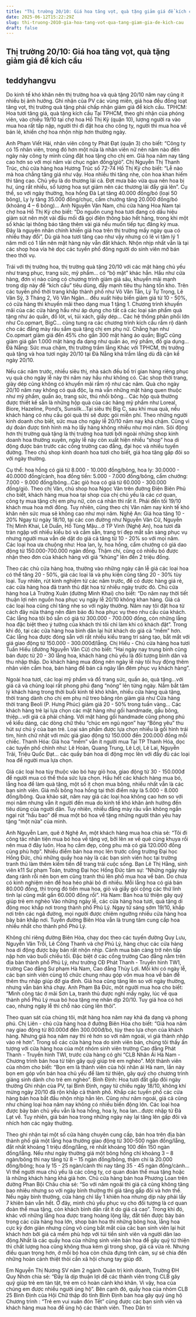 ```yaml
---
title: "Thị trường 20/10: Giá hoa tăng vọt, quà tặng giảm giá để kích cầu"
date: 2025-06-12T15:22:29Z
slug: thi-truong-2010-gia-hoa-tang-vot-qua-tang-giam-gia-de-kich-cau
draft: false
---
```


## Thị trường 20/10: Giá hoa tăng vọt, quà tặng giảm giá để kích cầu

## teddyhangvu

Do kinh tế khó khăn nên thị trường hoa và quà tặng 20/10 năm nay cũng ít nhiều bị ảnh hưởng. Ghi nhận của PV các vùng miền, giá hoa đều đồng loạt tăng vọt, thị trường quà tặng phải chấp nhận giảm giá để kích cầu.
TPHCM: Hoa tươi tăng giá, quà tặng kích cầu
Tại TPHCM, theo ghi nhận của phóng viên, vào chiều 19/10 tại chợ hoa Hồ Thị Kỷ (quận 10), lượng người ra vào mua hoa rất tấp nập, người thì đi đặt hoa cho công ty, người thì mua hoa về bán lẻ, khiến chợ hoa nhộn nhịp hơn thường ngày.

Anh Phạm Viết Hải, nhân viên công ty Phát Đạt (quận 3) cho biết: “Công ty có 15 nhân viên, trong đó hơn một nửa là nhân viên nữ nên năm nào đến ngày này công ty mình cũng đặt hoa tặng cho chị em. Giá hoa năm nay tăng cao hơn so với mọi năm vài chục ngàn đồng/giỏ”.
Chị Nguyễn Thị Thanh Trúc, chủ cửa hàng hoa Hương Trúc số 72-74 Hồ Thị Kỷ cho biết: “Lễ nào mà hoa chẳng tăng giá như vậy. Hoa nhiều thì tăng nhẹ, còn hoa khan hiếm thì tăng cao. Chủ yếu là do thương lái cả. Đợt mưa bão vừa qua nên hoa bị hư, úng rất nhiều, số lượng hoa sụt giảm nên các thương lái đẩy giá lên”.
Cụ thể, so với ngày thường, hoa hồng Đà Lạt tăng 40.000 đồng/bó (loại 50 bông), Ly ly tăng 35.000 đồng/chục, cẩm chướng tăng 20.000 đồng/bó (khoảng 4 – 6 bông)…
Anh Nguyễn Văn Nam, chủ cửa hàng Hoa Nam tại chợ hoa Hồ Thị Kỷ cho biết: “Do nguồn cung hoa tươi đang có dấu hiệu giảm sút nên một vài đầu mối đã gọi điện thông báo hết hàng, trong khi một số khác lại thông báo tăng thêm vài giá nếu muốn tiếp tục đăng ký mua. Đây là nguyên nhân chính khiến giá hoa trên thị trường mấy ngày qua có nhiều thay đổi”.
Dù giá hoa tươi tăng cao như vậy nhưng có lẽ vì tâm lý 1 năm mới có 1 lần nên mặt hàng này vẫn đắt khách. Nhộn nhịp nhất vẫn là tại các shop hoa vỉa hè dọc các tuyến phố đông người do sinh viên mở bán theo thời vụ.

Trái với thị trường hoa, thị trường quà tặng 20/10 với các mặt hàng chủ yếu như trang phục, trang sức, mỹ phẩm… có “bộ mặt” khác hẳn. Hầu như cửa hàng, đơn vị nào cũng có chương trình giảm giá sâu, khuyến mãi mạnh trong dịp này để “kích cầu” tiêu dùng, đẩy mạnh tiêu thụ hàng tồn kho.
Trên các tuyến phố thời trang khắp thành phố như Võ Văn Tần, Lý Tự Trọng, Lê Văn Sỹ, 3 Tháng 2, Võ Văn Ngân… đều xuất hiệu biển giảm giá từ 10 - 50%, có cửa hàng thì khuyến mãi theo dạng mua 1 tặng 1. Chương trình khuyến mãi của các cửa hàng hầu như áp dụng cho tất cả các loại sản phẩm quà tặng như áo quần, đồ lót, ví, túi xách, giầy dép…
Các hệ thống phân phối lớn như Co.opmart, BigC… cũng tung ra các chương trình kích cầu rầm rộ dành cho các đấng mày râu sắm quà tặng chị em phụ nữ. Chẳng hạn như Co.opmart giảm giá đến 45% cho gần 300 mặt hàng áo quần; BigC cũng giảm giá gần 1.000 mặt hàng đa dạng như quần áo, mỹ phẩm, đồ gia dụng…
Đà Nẵng: Sức mua chậm, thị trường trầm lắng
Khác với TPHCM, thị trường quà tặng và hoa tươi ngày 20/10 tại Đà Nẵng khá trầm lắng dù đã cận kề ngày 20/10.

Nếu các năm trước, nhiều siêu thị, nhà sách đều bố trí gian hàng riêng phục vụ quà cho ngày lễ này thì năm nay hầu như không có. Các shop thời trang, giày dép cũng không có khuyến mãi rầm rộ như các năm.
Quà cho ngày 20/10 năm nay không có quà độc, lạ mà vẫn những mặt hàng quen thuộc như mỹ phẩm, quần áo, trang sức, thú nhồi bông…
Các hộp quà thường được thiết kế sẵn là những hộp quà của các hãng mỹ phẩm như Loreal, Biore, Hazeline, Pond’s, Sunsilk…Tại siêu thị Big C, sau khi mua quà, nếu khách hàng có nhu cầu gói quà thì sẽ được gói miễn phí.
Theo những người kinh doanh cho biết, sức mua cho ngày lễ 20/10 năm nay khá chậm. Cũng vì dự đoán được tình hình mà họ lấy hàng không nhiều như mọi năm.
Sôi động hơn thị trường quà tặng là thị trường hoa tươi bởi ngoài những shop kinh doanh hoa thường xuyên, ngày lễ này còn xuất hiện nhiều “shop” hoa di động được bán trước các cổng trường cao đẳng, đại học và nhiều tuyến đường.
Theo chủ shop kinh doanh hoa tươi cho biết, giá hoa tăng gấp đôi so với ngày thường.

Cụ thể: hoa hồng có giá từ 8.000 - 10.000 đồng/bông, hoa ly: 30.0000 - 40.0000 đồng/cành, hoa đồng tiền: 5.000 - 7.000 đồng/bông, cẩm chướng: 7.000 - 9.000 đồng/bông…Các giỏ hoa có giá từ 60.000 - 300.000 đồng/giỏ.
Theo chị Vân, chủ shop hoa Ngọc Vân trên đường Điện Biên Phủ cho biết, khách hàng mua hoa tại shop của chị chủ yếu là các cơ quan, công ty mua tặng chị em phụ nữ, còn cá nhân thì rất ít. Phải đến tối 19/10 khách mua hoa mới đông.
Tuy nhiên, cũng theo chị Vân năm nay kinh tế khó khăn nên sức mua sẽ không cao như mọi năm.
Nghệ An: Giá hoa tăng 10 - 20%
Ngay từ ngày 18/10, tại các con đường như Nguyễn Văn Cừ, Nguyễn Thị Minh Khai, Lê Duẩn, Hồ Tùng Mậu…ở TP Vinh (Nghệ An), hoa tươi đã tràn ngập với nhiều kiểu bó và cắm sẵn, trang trí đẹp mắt sẵn sàng phục vụ nhưng người mua vẫn dè dặt do giá cả tăng từ 10 - 20% so với mọi năm.
Các loại hoa ưa chuộng như: Hoa lan, ly, hoa hồng, cẩm chướng có giá dao động từ 150.000-700.000 ngàn đồng. Thậm chí, cũng có nhiều bó được nhận theo đơn của khách hàng với giá “khủng” lên đến 2 triệu đồng.

Theo các chủ cửa hàng hoa, thường vào những ngày cận lễ giá các loại hoa có thể tăng 20 - 50%, giá các loại lá và phụ kiện cũng tăng 20 - 30% tùy loại. Tuy nhiên, rút kinh nghiệm từ các năm trước, để có được hàng giá rẻ, các cửa hàng hoa đã tranh thủ đặt hoa từ nhiều ngày trước đó.
Chủ cửa hàng hoa Lá Trường Xuân (đường Minh Khai) cho biết: “Do năm nay thời tiết thuận lợi nên nguồn hoa phục vụ ngày lễ 20/10 không khan hàng. Giá cả các loại hoa cũng chỉ tăng nhẹ so với ngày thường. Năm nay tôi đặt hoa từ cách đây nửa tháng nên đảm bảo đủ hoa phục vụ theo nhu cầu của khách. Các lẵng hoa tôi bó sẵn có giá từ 300.000 - 700.000 đồng, còn những lẵng hoa đặc biệt theo ý tưởng của khách thì tôi chỉ làm khi có khách đặt”.
Trong khi đó, tại các cửa hàng hoa bình dân lại hút khách do giá cả “mềm” hơn. Các lẵng hoa được đóng sẵn với rất nhiều kiểu trang trí sáng tạo, bắt mắt với giá giao động từ 150.000 - 300.000đ/lẵng.
Chị Hiếu - Chủ cửa hàng hoa tươi Tuấn Hiếu (đường Nguyễn Văn Cừ) cho biết: “Hai ngày nay trung bình cũng bán được từ 20 - 30 lẵng hoa, khách hàng chủ yếu là đối tượng bình dân và thu nhập thấp. Do khách hàng mua đông nên ngày lễ này tôi huy động thêm nhân viên cắm hoa, bán hàng để bán cả ngày lẫn đêm phục vụ khách hàng”.

Ngoài hoa tươi, các loại mỹ phẩm và đồ trang sức, quần áo, quà tặng…với giá cả và chủng loại rất phong phú đang “nóng” lên từng ngày.
Nắm bắt tâm lý khách hàng trong thời buổi kinh tế khó khăn, nhiều cửa hàng quà tặng, thời trang dành cho chị em phụ nữ treo băng rôn giảm giá như Cửa hàng thời trang Beoli (P. Hưng Phúc) giảm giá 20 - 50% trong tuần vàng...
Các khách hàng trẻ lại lựa chọn các mặt hàng như gối handmade, gấu bông, thiệp...với giá cả phải chăng. Với mặt hàng gối handmade cũng phong phú về kiểu dáng, các dòng chữ thêu “chúc em ngủ ngon” hay “Bông yêu” thu hút sự chú ý của bạn trẻ. Loại sản phẩm được lựa chọn nhiều là gối hình trái tim, hình chữ nhật với mức giá giao động từ 150.000 đến 200.000 đồng mỗi chiếc.
Thanh Hóa: Giá hoa “mềm” vẫn ít người mua
Tại TP Thanh Hóa, dọc các tuyến phố chính như: Lê Hoàn, Quang Trung, Lê Lợi, Lê Lai, Nguyễn Trãi, Triệu Quốc Đạt... các quầy bán hoa di động mọc lên với đầy đủ các loại hoa để người mua lựa chọn.

Giá các loại hoa tùy thuộc vào bó hay giỏ hoa, giao động từ 30 - 150.000đ để người mua có thể thỏa sức lựa chọn. Hầu hết các khách hàng mua bó, lẵng hoa để làm quà tặng, một số ít chọn mua bông, nhiều nhất vẫn là các bạn sinh viên. Giá mỗi bông hoa hồng tại thời điểm này là 5.000 - 8.000 đồng/bông.
Qua khảo sát, năm nay giá các loại hoa không cao hơn so với mọi năm nhưng vẫn ít người đến mua do kinh tế khó khăn ảnh hưởng đến tiêu dùng của người dân. Tuy nhiên, nhiều đấng mày râu vẫn không ngần ngại rút “hầu bao” để mua một bó hoa về tặng những người thân yêu hay tặng “một nửa” của mình.

Anh Nguyễn Lam, quê ở Nghệ An, một khách hàng mua hoa chia sẻ: “Tôi đi công tác nhân tiện mua bó hoa về tặng vợ, bởi lên xe về quê cũng khuya rồi nên mua ở đây luôn. Hoa họ cắm đẹp, công phu mà có giá 120.000 đồng cũng phù hợp”.
Nhiều điểm bán hoa mọc lên trước cổng trường Đại học Hồng Đức, chủ những quầy hoa này là các bạn sinh viên học tại trường tranh thủ làm thêm kiếm tiền để trang trải cuộc sống.
Bạn Lê Thị Hằng, sinh viên k11 Sư phạm Toán, trường Đại học Hồng Đức tâm sự: “Những ngày này đang rảnh rỗi nên bọn em cũng tranh thủ lên phố mua hoa về bán. Do chưa có kinh nghiệm nên để hoa héo phải bỏ đi nhiều. Mỗi lẵng hoa có giá bán 80.000 đồng, thì trong đó tiền mua hoa, giỏ và giấy gói cộng các thứ linh tinh lại cũng mất gần 60.000 đồng rồi”.
Hà Nam: Bán hoa từ thiện gây quỹ giúp trẻ em nghèo
Vào những ngày lễ, các cửa hàng hoa tươi, quà tặng di động mọc khắp nơi trong thành phố Phủ Lý. Ngay từ sáng sớm 19/10, khắp nơi trên các ngả đường, mọi người được chiêm ngưỡng nhiều cửa hàng hoa bày bán khắp nơi. Tuyến đường Biên Hòa vẫn là trung tâm cung cấp hoa nhiều nhất cho thành phố Phủ Lý.

Không chỉ riêng đường Biên Hòa, chạy dọc theo các tuyến đường Quy Lưu, Nguyễn Văn Trỗi, Lê Công Thanh và chợ Phủ Lý, hàng chục các cửa hàng hoa di động được bày bán rất nhộn nhịp. Cảnh mua bán càng trở nên tấp nập hơn vào buổi chiều tối. Đặc biệt ở các cổng trường Cao đẳng nằm trên địa bàn thành phố Phủ Lý, như trường CĐ Phát Thanh - Truyền hình TW1, trường Cao đẳng Sư phạm Hà Nam, Cao đẳng Thủy Lợi. Mỗi khi có ngày lễ, các bạn sinh viên cùng tổ chức chung nhau góp vốn mua hoa về bán để thêm thu nhập giúp đỡ gia đình.
Giá hoa cũng tăng lên so với ngày thường, nhưng vẫn bán khá chạy. Anh Phạm Bá Đức, một người mua hoa cho biết: “Mình công tác ở mãi Sơn La, tranh thủ được nghỉ mấy ngày, lúc về qua thành phố Phủ Lý mua bó hoa tặng mẹ nhân dịp 20/10. Tuy giá hoa có hơi cao, nhưng ngày lễ thì chỗ nào cũng lên thôi”.

Theo quan sát của chúng tôi, mặt hàng hoa năm nay khá đa dạng và phong phú. Chị Liên - chủ cửa hàng hoa ở đường Biên Hòa cho biết: “Giá hoa năm nay giao động từ 80.000đ đến 300.000đ/bó, tùy theo lựa chọn của khách hàng. Nhưng giá hoa năm nay thì rẻ hơn so với năm ngoái, vì giá thành nhập vào rẻ hơn”.
Trong số các cửa hàng hoa do sinh viên bán, chúng tôi thấy ấn tượng với cửa hàng hoa của một nhóm sinh viên trường Cao đẳng Phát Thanh - Truyền hình TWI, trước cửa hàng có ghi “CLB Nhân Ái Hà Nam - Chương trình bán hoa từ tiện gây quỹ giúp trẻ em nghèo”. Một thành viên của nhóm cho biết: “Bọn em là thành viên của hội nhân ái Hà nam, lần này bọn em góp vốn bán hoa chủ yếu để làm từ thiện, gây quỹ cho chương trình giáng sinh dành cho trẻ em nghèo”.
Bình Định: Hoa tươi đắt gấp đôi ngày thường
Ghi nhận của PV, tại Bình Định, ngay từ chiều ngày 18/10, không khí mừng ngày 20/10 đã rộn khắp cả thành phố. Khắp các tuyến phố các cửa hàng bán hoa bắt đầu nhộn nhịp hẳn lên.
Cũng như năm ngoái, giá cả cũng như chủng loại hoa năm nay không có nhiều biến động lớn. Các loại hoa được bày bán chủ yếu vẫn là hoa hồng, hoa ly, hoa lan…được nhập từ Đà Lạt về. Tuy nhiên, giá bán hoa trong những ngày này lại tăng lên gấp đôi và nhích hơn các ngày thường.

Theo ghi nhận tại một số cửa hàng chuyên cung cấp, bán hoa trên địa bàn thành phố giá một lẵng hoa thường giao động từ 300-500 ngàn đồng/lẵng, đắt nhất khoảng 1 triệu đồng/lẵng, rẻ nhất khoảng 100 đến 150 ngàn đồng/lẵng. Nếu như ngày thường giá một bông hồng chỉ khoảng 3 – 8 ngàn/bông thì nay tăng từ 8 – 15 ngàn đồng/bông, thậm chí là 20.000 đồng/bông; hoa ly 15 - 25 ngàn/cành thì nay tăng 35 - 45 ngàn đồng/cành… Vì thế người mua chủ yếu là các công ty, cơ quan đoàn thể mua tặng hoặc là những khách hàng khá giả hơn.
Chủ cửa hàng bán hoa Phương Loan trên đường Phan Bội Châu chia sẻ: “So với năm ngoái thì giá cả cũng không tăng bao nhiêu nhưng so với ngày bình thường thì giá tăng gấp đôi và hơn thế. Nếu ngày bình thường, cửa hàng chỉ lấy 1 khiên hoa nhưng dịp này phải lấy 7 khiên bán vẫn hết. Ở đây, mình chủ yếu phục vụ cho đối tượng là cơ quan đoàn thể mua tặng, còn khách bình dân rất ít do giá cả cao”.
Trong khi đó, khác với những lẵng hoa được trang hoàng lộng lẫy, đắt tiền được bày bán trong các cửa hàng hoa lớn, shop bán hoa thì những bông hoa, lẵng hoa cực kỳ đơn giản nhưng cũng vô cùng bắt mắt của các bạn sinh viên lại hút khách hơn bởi giá cả mềm phù hợp với túi tiền sinh viên và người dân lao động.Nhất là các quầy hoa của những sinh viên bán hoa để gây quỹ từ thiện thì chất lượng hoa cũng không thua kém gì trong shop, giá cả vừa rẻ. Nhưng điều quan trọng hơn, ở mỗi bó hoa còn chứa đựng tình cảm, sự sẻ chia đến những hoàn cảnh thiệt thòi cần xã hội chung tay giúp đỡ.

Em Nguyễn Thị Nương SV năm 2 ngành Quản trị kinh doanh, Trường ĐH Quy Nhơn chia sẻ: “Đây là dịp thuận lợi để các thành viên trong CLB gây quỹ giúp trẻ em tàn tật, trẻ em có hoàn cảnh khó khăn. Vì vậy, hoa của chúng em được nhiều người ủng hộ”.
Bên cạnh đó, quầy hoa của nhóm CLB 25 Bình Định của Hội Chữ thập đỏ tỉnh Bình Định bán hoa gây quỹ ủng hộ Chương trình : “Trẻ em vui xuân đón Tết” cũng được các bạn sinh viên và khách hàng mua hoa để ủng hộ các thành viên.
 Theo Dân trí